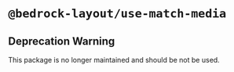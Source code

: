 # `@bedrock-layout/use-match-media`

## Deprecation Warning

This package is no longer maintained and should be not be used.
